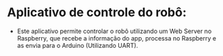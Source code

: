 # Aplicativo de controle do robô:
  
  * Este aplicativo permite controlar o robô utilizando um Web Server no Raspberry, que recebe a informação do app, processa no Raspberry e as envia para o Arduino (Utilizando UART).

